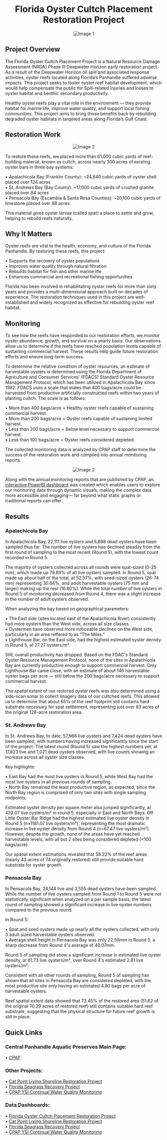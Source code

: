 <h1 align="center">Florida Oyster Cultch Placement Restoration Project</h1>

<div align="center">

<img src="./images/Oysters.jpg" alt="Image 1" />

</div>

## Project Overview
The Florida Oyster Cultch Placement Project is a Natural Resource Damage Assessment (NRDA) Phase III Deepwater Horizon early restoration project. As a result of the Deepwater Horizon oil spill and associated response activities, oyster reefs located along Florida’s Panhandle suffered adverse impacts. This project seeks to foster oyster reef habitat development, which would help compensate the public for Spill-related injuries and losses to oyster habitat and benthic secondary productivity.

Healthy oyster reefs play a vital role in the environment — they provide habitat for marine life, improve water quality, and support local fishing communities. This project aims to bring those benefits back by rebuilding degraded oyster habitats in targeted areas along Florida’s Gulf Coast.

## Restoration Work
<div align="center">
  
<img src="./images/Oyster-restoration.png" alt="Image 2" />

</div>

To restore these reefs, we placed more than 61,000 cubic yards of reef-building material, known as cultch, across nearly 300 acres of existing oyster bars in three bay systems:

•	Apalachicola Bay (Franklin County): ~24,840 cubic yards of oyster shell placed over 124 acres <br />
•	St. Andrews Bay (Bay County): ~17,000 cubic yards of crushed granite placed over 84 acres <br />
•	Pensacola Bay (Escambia & Santa Rosa Counties): ~20,100 cubic yards of limestone placed over 88 acres <br />

This material gives oyster larvae (called spat) a place to settle and grow, helping to rebuild reefs naturally.

## Why It Matters
Oyster reefs are vital to the health, economy, and culture of the Florida Panhandle. By restoring these reefs, this project:

• Supports the recovery of oyster populations <br />
• Improves water quality through natural filtration <br />
• Rebuilds habitat for fish and other marine life <br />
• Enhances commercial and recreational fishing opportunities <br />

Florida has been involved in rehabilitating oyster reefs for more than sixty years and provides a multi-dimensional approach built on decades of experience. The restoration techniques used in this project are well-established and widely recognized as effective for rebuilding oyster reef habitat.

## Monitoring
To see how the reefs have responded to our restoration efforts, we monitor oyster abundance, growth, and survival on a yearly basis. Our observations allow us to determine if the reefs have reached population levels capable of sustaining commercial harvest. These results help guide future restoration efforts and ensure long-term success.

To determine the relative condition of oyster resources, an estimate of harvestable oysters is determined using the Florida Department of Agriculture and Consumer Services' (FDACS) Standard Oyster Resource Management Protocol, which has been utilized in Apalachicola Bay since 1982. FDACS uses a scale that states that 400 bags/acre could be harvested from productive artificially constructed reefs within two years of planting cultch. The scale is as follows: 

•	More than 400 bags/acre = Healthy oyster reefs capable of sustaining commercial harvest. <br />
•	More than 200 bags/acre = Oyster reefs capable of sustaining limited harvest. <br />
•	Less than 200 bags/acre = Below level necessary to support commercial harvest. <br />
•	Less than 100 bags/acre = Oyster reefs considered depleted. <br />

The collected monitoring data is analyzed by CPAP staff to determine the success of the restoration work and compiled into annual monitoring reports.

<div align="center">

<img src="./images/Screenshot%202025-05-15%20141510.png" alt="Image 2" />

</div>

Along with the annual monitoring reports that are published by CPAP, an [interactive PowerBI dashboard](https://app.powerbi.com/view?r=eyJrIjoiODhhZGQxZmYtYjYzYy00MTQ0LWI3M2EtZmE3NzdlODdlOGE3IiwidCI6ImI2MjAxOTYwLTQ1YmEtNGI3OC1iMDgwLWYxYzQzM2ZmNmUzNiIsImMiOjZ9) was created which enables users to explore our monitoring data through dynamic visuals, making the complex data more accessible and engaging— far beyond what static graphs or traditional reports can offer.

## Results

### Apalachicola Bay
In Apalachicola Bay, 22,111 live oysters and 5,888 dead oysters have been sampled thus far. The number of live oysters has declined steadily from the first round of sampling to the most recent (Round 5), with the lowest count recorded in Round 5.

The majority of oysters collected across all rounds were spat-sized (0-25 mm), which made up 79.89% of all live oysters sampled. In Round 5, spat made up about half of the total, at 52.57%, with seed-sized oysters (26-74 mm) representing 30.64%, and adult harvestable oysters (75 mm and larger) making up the rest (16.80%). While the total number of live oysters in Round 5 of monitoring decreased from Round 4, there was a slight increase in the number of adult oysters observed. 

When analyzing the bay based on geographical parameters:

• The East side (sites located east of the Apalachicola River) consistently had more oysters than the West side, across all size classes. <br />
• Oystermen have observed more noticeable declines on the West side, particularly in an area reffered to as “The Miles.” <br />
• Lighthouse Bar, on the East side, had the highest estimated oyster density in Round 5, at 27.27 oysters/m². <br />

Still, overall productivity has dropped. Based on the FDAC's Standard Oyster Resource Management Protocol, none of the sites in Apalachicola Bay are currently productive enough to support commercial harvest. Only Lighthouse Bar came close, with an estimate of about 146 harvestable oyster bags per acre — still below the 200 bags/acre necessary to support commercial harvest.

The spatial extent of our restored oyster reefs was also determined using a side-scan sonar to collect imagery data of our cultched reefs. This allowed us to determine that about 65% of the reef footprint still contains hard substrate necessary for spat settlement, representing  just over 83 acres of the original 128-acre restoration area.

### St. Andrews Bay
In St. Andrews Bay, to date, 57,966 live oysters and 7,424 dead oysters have been sampled, with numbers having increased significantly since the start of the project. The latest round (Round 5) saw the highest numbers yet, at 17,823 live and 1,021 dead oysters observed, with live counts showing an increase across all oyster size classes.

Key highlights:

• East Bay had the most live oysters in Round 5, while West Bay had the most live oysters in all previous rounds of sampling. <br />
• North Bay remained the least productive region, as expected, since the North Bay region is comprised of only two sites with single sampling midpoints. <br />

Estimated oyster density per square meter also jumped significantly, at 432.07 live oysters/m² in round 5, especially in East and North Bays. Off Little Oyster Bar Ridge had the highest estimated live oyster density in Round 5 (n=1181.07 live oysters/m²), representing the most dramatic increase in live oyster density from Round 4 (n=67.47 live oysters/m²). However, despite the growth, none of the areas have yet reached harvestable levels, with all but 2 sites being considered depleted (<100 bags/acre).

Our spatial extent estimations revealed that 58.22% of the reef areas (nearly 43 acres of 74 originally restored) still provide suitable hard substrate for oyster growth.

### Pensacola Bay
In Pensacola Bay, 24,144 live and 3,555 dead oysters have been sampled. While the number of live oysters sampled from Round 1 to Round 5 were not statistically significant when analyzed on a per sample basis, the latest round of sampling showed a significant increase in live oyster numbers compared to the previous round.

In Round 5:

• Spat and seed oysters made up nearly all the oysters collected, with only 3 adult sized harvestable oysters observed. <br />
• Average shell height in Pensacola Bay was only 22.59mm in Round 5, a sharp decrease from Round 4's average of 40.07mm. <br />

Round 5 of sampling did show a significant increase in estimated live oyster density, at 81.73 live oysters/m², over Round 4's estimated 2.81 live oysters/m².

Consistent with all other rounds of sampling, Round 5 of sampling has shown that all sites in Pensacola Bay are considered depleted, with the most productive site only having an estimated 4.80 bags per acre of harvestable oysters.

Reef spatial extent data showed that 73.45% of the restored area (51.62 of the original 70.29 acres of restored reef) still contains suitable hard reef substrate, suggesting that the physical structure for future reef growth is still in place.

## Quick Links

### Central Panhandle Aquatic Preserves Main Page:
• [CPAP](https://matt-law12.github.io/cpap/)

### Other Projects:
• [Cat Point Living Shoreline Restoration Project](https://matt-law12.github.io/cpap_shore/) <br />
• [Florida Seagrass Recovery Project](https://matt-law12.github.io/cpap_seagrass/) <br />
• [CPAP YSI Continual Water Quality Monitoring](https://matt-law12.github.io/cpap_wq/) <br />

### Data Dashboards:
• [Florida Oyster Cultch Placement Restoration Project](https://app.powerbi.com/view?r=eyJrIjoiODhhZGQxZmYtYjYzYy00MTQ0LWI3M2EtZmE3NzdlODdlOGE3IiwidCI6ImI2MjAxOTYwLTQ1YmEtNGI3OC1iMDgwLWYxYzQzM2ZmNmUzNiIsImMiOjZ9) <br />
• [Cat Point Living Shoreline Restoration Project](https://app.powerbi.com/view?r=eyJrIjoiZDMzNzc2ZGUtZDM5NC00NzE4LWE3ZTQtZWJkOTIyNjMxZDA5IiwidCI6ImI2MjAxOTYwLTQ1YmEtNGI3OC1iMDgwLWYxYzQzM2ZmNmUzNiIsImMiOjZ9) <br />
• [Florida Seagrass Recovery Project](https://app.powerbi.com/view?r=eyJrIjoiZjUwZDkwZTctNzdlYi00MzY0LWE2NjQtOTY0NzQ5YWJlNGVjIiwidCI6ImI2MjAxOTYwLTQ1YmEtNGI3OC1iMDgwLWYxYzQzM2ZmNmUzNiIsImMiOjZ9) <br />
• [CPAP YSI Continual Water Quality Monitoring](https://app.powerbi.com/view?r=eyJrIjoiZGUzNTIyZGMtNjhjMy00NWVmLWJmMGItMmQ3ZWZjZTkxMjY5IiwidCI6ImI2MjAxOTYwLTQ1YmEtNGI3OC1iMDgwLWYxYzQzM2ZmNmUzNiIsImMiOjZ9) <br />
